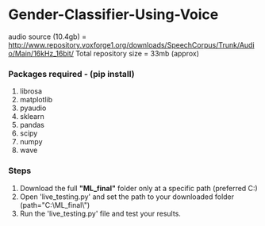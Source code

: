 # Gender-Classifier-Using-Voice

audio source (10.4gb) = http://www.repository.voxforge1.org/downloads/SpeechCorpus/Trunk/Audio/Main/16kHz_16bit/
Total repository size = 33mb (approx)

### Packages required - (pip install)
 1. librosa
 2. matplotlib
 3. pyaudio
 4. sklearn
 5. pandas
 6. scipy
 7. numpy
 8. wave

### Steps
 1. Download the full <b>"ML_final"</b> folder only at a specific path (preferred C:\)
 2. Open 'live_testing.py' and set the path to your downloaded folder (path="C:\\ML_final\\") 
 3. Run the 'live_testing.py' file and test your results.
